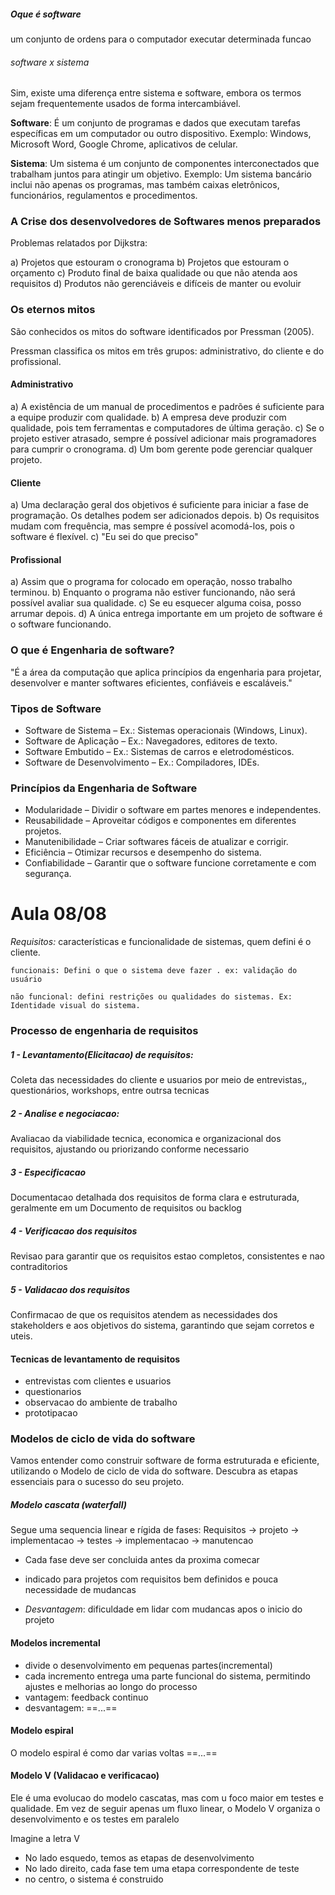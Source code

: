 ##### Oque é software
um conjunto de ordens para o computador executar determinada funcao 

###### software x sistema

Sim, existe uma diferença entre sistema e software, embora os termos sejam frequentemente usados de forma intercambiável.

**Software**: É um conjunto de programas e dados que executam tarefas específicas em um computador ou outro dispositivo. Exemplo: Windows, Microsoft Word, Google Chrome, aplicativos de celular. 

**Sistema**: Um sistema é um conjunto de componentes interconectados que trabalham juntos para atingir um objetivo. Exemplo: Um sistema bancário inclui não apenas os programas, mas também caixas eletrônicos, funcionários, regulamentos e procedimentos.


### A Crise dos desenvolvedores de Softwares menos preparados 

Problemas relatados por Dijkstra: 

a) Projetos que estouram o cronograma 
b) Projetos que estouram o orçamento 
c) Produto final de baixa qualidade ou que não atenda aos requisitos 
d) Produtos não gerenciáveis e difíceis de manter ou evoluir

### Os eternos mitos 

São conhecidos os mitos do software identificados por Pressman (2005). 

Pressman classifica os mitos em três grupos: administrativo, do cliente e do profissional.

#### Administrativo

a) A existência de um manual de procedimentos e padrões é suficiente para a equipe produzir com qualidade. 
b) A empresa deve produzir com qualidade, pois tem ferramentas e computadores de última geração. 
c) Se o projeto estiver atrasado, sempre é possível adicionar mais programadores para cumprir o cronograma. 
d) Um bom gerente pode gerenciar qualquer projeto.


#### Cliente

a) Uma declaração geral dos objetivos é suficiente para iniciar a fase de programação. Os detalhes podem ser adicionados depois. 
b) Os requisitos mudam com frequência, mas sempre é possível acomodá-los, pois o software é flexível. 
c) "Eu sei do que preciso"
#### Profissional

a) Assim que o programa for colocado em operação, nosso trabalho terminou. 
b) Enquanto o programa não estiver funcionando, não será possível avaliar sua qualidade. 
c) Se eu esquecer alguma coisa, posso arrumar depois. 
d) A única entrega importante em um projeto de software é o software funcionando.

### O que é Engenharia de software?

"É a área da computação que aplica princípios da engenharia para projetar, desenvolver e manter softwares eficientes, confiáveis e escaláveis."

### Tipos de Software

- Software de Sistema – Ex.: Sistemas operacionais (Windows, Linux). 
- Software de Aplicação – Ex.: Navegadores, editores de texto. 
- Software Embutido – Ex.: Sistemas de carros e eletrodomésticos. 
- Software de Desenvolvimento – Ex.: Compiladores, IDEs.

### Princípios da Engenharia de Software

- Modularidade – Dividir o software em partes menores e independentes. 
- Reusabilidade – Aproveitar códigos e componentes em diferentes projetos. 
- Manutenibilidade – Criar softwares fáceis de atualizar e corrigir. 
- Eficiência – Otimizar recursos e desempenho do sistema. 
- Confiabilidade – Garantir que o software funcione corretamente e com segurança.


# Aula 08/08

*Requisitos:* características e funcionalidade de sistemas, quem defini é o cliente.

    funcionais: Defini o que o sistema deve fazer . ex: validação do usuário

    não funcional: defini restrições ou qualidades do sistemas. Ex: Identidade visual do sistema.

### Processo de engenharia de requisitos 

##### 1 - Levantamento(Elicitacao) de requisitos: 
Coleta das necessidades do cliente e usuarios por meio de entrevistas,, questionários, workshops, entre outrsa tecnicas

##### 2 - Analise e negociacao:

Avaliacao da viabilidade tecnica, economica e organizacional dos requisitos, ajustando ou priorizando conforme necessario

##### 3 - Especificacao
Documentacao detalhada dos requisitos de forma clara e estruturada, geralmente em um Documento de requisitos ou backlog

##### 4 - Verificacao dos requisitos 
Revisao para garantir que os requisitos estao completos, consistentes e nao contraditorios

##### 5 - Validacao dos requisitos 
Confirmacao de que os requisitos atendem as necessidades dos stakeholders e aos objetivos do sistema, garantindo que sejam corretos e uteis. 

#### Tecnicas de levantamento de requisitos 

- entrevistas com clientes e usuarios 
- questionarios 
- observacao do ambiente de trabalho
- prototipacao 

### Modelos de ciclo de vida do software 

Vamos entender como construir software de forma estruturada e eficiente, utilizando o Modelo de ciclo de vida do software. Descubra as etapas essenciais para o sucesso do seu projeto. 

##### Modelo cascata (waterfall)

Segue uma sequencia linear e rígida de fases:
Requisitos -> projeto -> implementacao -> testes -> implementacao -> manutencao 

- Cada fase deve ser concluida antes da proxima comecar 
- indicado para projetos com requisitos bem definidos e pouca necessidade de mudancas

- *Desvantagem*: dificuldade em lidar com mudancas apos o inicio do projeto

#### Modelos incremental
- divide o desenvolvimento em pequenas partes(incremental)
- cada incremento entrega uma parte funcional do sistema, permitindo ajustes e melhorias ao longo do processo
- vantagem: feedback continuo
- desvantagem: ==...==

#### Modelo espiral

O modelo espiral é como dar varias voltas ==...==


#### Modelo V (Validacao e verificacao)

Ele é uma evolucao do modelo cascatas, mas com u foco maior em testes e qualidade. Em vez de seguir apenas um fluxo linear, o Modelo V organiza o desenvolvimento e os testes em paralelo

Imagine a letra V
- No lado esquedo, temos as etapas de desenvolvimento 
- No lado direito, cada fase tem uma etapa correspondente de teste
- no centro, o sistema é construido



